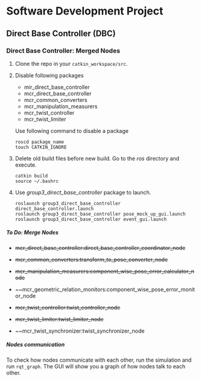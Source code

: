 # Software Development Project
## Direct Base Controller (DBC)

### Direct Base Controller: Merged Nodes

1. Clone the repo in your `catkin_workspace/src`.
2.  Disable following packages
	* mir_direct_base_controller
	* mcr_direct_base_controller
	* mcr_common_converters
	* mcr_manipulation_measurers
	* mcr_twist_controller
	* mcr_twist_limiter

	Use following command to disable a package
	```
	roscd package_name
	touch CATKIN_IGNORE
	```
3.  Delete old build files before new build. Go to the *ros*  directory and execute.
	```
	catkin build
	source ~/.bashrc
	```
4.  Use *group3_direct_base_controller* package to launch.
	```
	roslaunch group3_direct_base_controller direct_base_controller.launch
	roslaunch group3_direct_base_controller pose_mock_up_gui.launch
	roslaunch group3_direct_base_controller event_gui.launch
	```

##### To Do: Merge Nodes

+ ~~mcr_direct_base_controller:direct_base_controller_coordinator_node~~
+ ~~mcr_common_converters:transform_to_pose_converter_node~~
+ ~~mcr_manipulation_measurers:component_wise_pose_error_calculator_node~~

+ ~~mcr_geometric_relation_monitors:component_wise_pose_error_monitor_node
+ ~~mcr_twist_controller:twist_controller_node~~
+ ~~mcr_twist_limiter:twist_limiter_node~~
+ ~~mcr_twist_synchronizer:twist_synchronizer_node

##### Nodes communication
To check how nodes communicate with each other, run the simulation and run `rqt_graph`.
The GUI will show you a graph of how nodes talk to each other.
